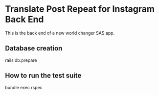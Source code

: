 # Translate Post Repeat for Instagram Back End

This is the back end of a new world changer SAS app.

## Database creation

rails db:prepare

## How to run the test suite

bundle exec rspec
